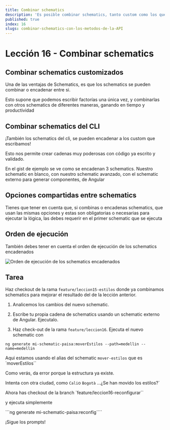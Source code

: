 ```yaml
---
title: Combinar schematics
description: 'Es posible combinar schematics, tanto custom como los que existen en el CLI '
published: true
index: 16
slugs: combinar-schematics-con-los-metodos-de-la-API
---
```


# Lección 16 - Combinar schematics

## Combinar schematics customizados

Una de las ventajas de Schematics, es que los schematics se pueden combinar o encadenar entre si. 

Esto supone que podemos escribir factorías una única vez, y combinarlas con otros schematics de diferentes maneras, ganando en tiempo y productividad

## Combinar schematics del CLI

¡También los schematics del cli, se pueden encadenar a los custom que escribamos!

Esto nos permite crear cadenas muy poderosas con código ya escrito y validado.

En el gist de ejemplo se ve como se encadenan 3 schematics. Nuestro schematic en blanco, con nuestro schematic avanzado, con el schematic externo para generar componentes, de Angular

<script src="https://gist.github.com/anfibiacreativa/b2bb69cb0bd34d95f0b328ef26b754a7.js"></script>

## Opciones compartidas entre schematics

Tienes que tener en cuenta que, si combinas o encadenas schematics, que usan las mismas opciones y estas son obligatorias o necesarias para ejecutar la lógica, las debes requerir en el primer schematic que se ejecuta

## Orden de ejecución

También debes tener en cuenta el orden de ejecución de los schematics encadenados

![Orden de ejecución de los schematics encadenados](https://res.cloudinary.com/anfibiacreativa/image/upload/v1597346712/taller-schematics/lifecycle_qz0rxi.jpg "Orden de ejecución de los schematics encadenados")

## Tarea 

Haz checkout de la rama `feature/leccion15-estilos` donde ya combinamos schematics para mejorar el resultado del de la lección anterior. 

1. Analicemos los cambios del nuevo schematic.

2. Escribe tu propia cadena de schematics usando un schematic externo de Angular. Ejecutalo.

3. Haz check-out de la rama `feature/leccion16`. Ejecuta el nuevo schematic con

```ng generate mi-schematic-paisa:moverEstilos --path=medellin --name=medellin```

Aqui estamos usando el alias del schematic `mover-estilos` que es `moverEstilos``

Como verás, da error porque la estructura ya existe.

Intenta con otra ciudad, como `Cali`o `Bogotà` ...¿Se han movido los estilos?`

Ahora has checkout de la branch `feature/leccion16-reconfigurar``

y ejecuta simplemente 

```ng generate mi-schematic-paisa:reconfig````

¡Sigue los prompts!